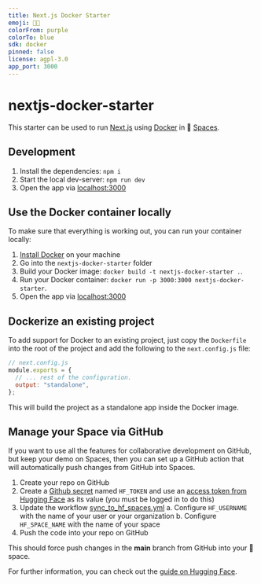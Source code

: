 ```yaml
---
title: Next.js Docker Starter
emoji: 🐳🤘
colorFrom: purple
colorTo: blue
sdk: docker
pinned: false
license: agpl-3.0
app_port: 3000
---
```


# nextjs-docker-starter

This starter can be used to run [Next.js](https://nextjs.org/) using [Docker](https://huggingface.co/docs/hub/spaces-sdks-docker) in 🤗 [Spaces](https://huggingface.co/spaces).

## Development

1. Install the dependencies: `npm i`
2. Start the local dev-server: `npm run dev`
3. Open the app via [localhost:3000](http://localhost:3000)

## Use the Docker container locally

To make sure that everything is working out, you can run your container locally:

1. [Install Docker](https://docs.docker.com/get-docker/) on your machine
2. Go into the `nextjs-docker-starter` folder
3. Build your Docker image: `docker build -t nextjs-docker-starter .`.
4. Run your Docker container: `docker run -p 3000:3000 nextjs-docker-starter`.
5. Open the app via [localhost:3000](http://localhost:3000)

## Dockerize an existing project

To add support for Docker to an existing project, just copy the `Dockerfile` into the root of the project and add the following to the `next.config.js` file:

```js
// next.config.js
module.exports = {
  // ... rest of the configuration.
  output: "standalone",
};
```

This will build the project as a standalone app inside the Docker image.

## Manage your Space via GitHub

If you want to use all the features for collaborative development on GitHub, but keep your demo on Spaces, then you can set up a GitHub action that will automatically push changes from GitHub into Spaces.

1. Create your repo on GitHub
2. Create a [Github secret](https://docs.github.com/en/actions/security-guides/encrypted-secrets#creating-encrypted-secrets-for-a-repository) named `HF_TOKEN` and use an [access token from Hugging Face](https://huggingface.co/settings/tokens) as its value (you must be logged in to do this)
3. Update the workflow [sync_to_hf_spaces.yml](.githug/worfkows/sync_to_hf_spaces.yml)
   a. Configure `HF_USERNAME` with the name of your user or your organization
   b. Configure `HF_SPACE_NAME` with the name of your space
4. Push the code into your repo on GitHub

This should force push changes in the **main** branch from GitHub into your 🤗 space.

For further information, you can check out the [guide on Hugging Face](https://huggingface.co/docs/hub/spaces-github-actions).
